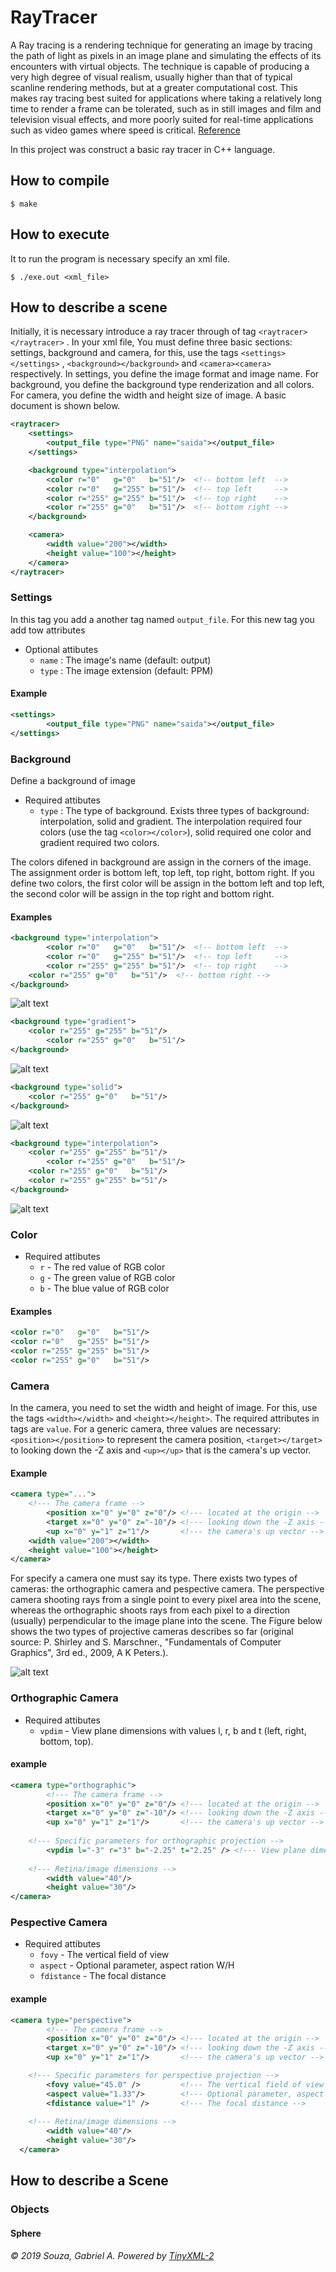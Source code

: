 # RayTracer

A Ray tracing is a rendering technique for generating an image by tracing the path of light as pixels in an image plane and simulating the effects of its encounters with virtual objects. The technique is capable of producing a very high degree of visual realism, usually higher than that of typical scanline rendering methods, but at a greater computational cost. This makes ray tracing best suited for applications where taking a relatively long time to render a frame can be tolerated, such as in still images and film and television visual effects, and more poorly suited for real-time applications such as video games where speed is critical. [Reference](https://en.wikipedia.org/wiki/Ray_tracing_(graphics))

In this project was construct a basic ray tracer in C++ language.

## How to compile

~~~~
$ make
~~~~

## How to execute

It to run the program is necessary specify an xml file.

~~~~
$ ./exe.out <xml_file>
~~~~

## How to describe a scene
Initially, it is necessary introduce a ray tracer through of tag `<raytracer></raytracer>` . In your xml file, You must define three basic sections: settings, background and camera, for this, use the tags `<settings></settings>` , `<background></background>` and `<camera><camera>` respectively. In settings, you define the image format and image name. For background, you define the background type renderization and all colors. For camera, you define the width and height size of image. A basic document is shown below.

```xml
<raytracer>
	<settings>
    	<output_file type="PNG" name="saida"></output_file>
 	</settings>

	<background type="interpolation">
   		<color r="0"   g="0"   b="51"/>  <!-- bottom left  -->
   		<color r="0"   g="255" b="51"/>  <!-- top left     -->
   		<color r="255" g="255" b="51"/>  <!-- top right    -->
   		<color r="255" g="0"   b="51"/>  <!-- bottom right -->
 	</background>

	<camera>
		<width value="200"></width>
		<height value="100"></height>
	</camera>
</raytracer>
```

### Settings

In this tag you add a another tag named `output_file`. For this new tag you add tow attributes

* Optional attibutes
	- `name`  : The image's name (default: output)
	- `type`  : The image extension (default: PPM)
	
#### Example
```xml
<settings>
    	<output_file type="PNG" name="saida"></output_file>
</settings>
```

### Background

Define a background of image

* Required attibutes
	- `type`  : The type of background. Exists three types of background: interpolation, solid and gradient. The interpolation required four colors (use the tag `<color></color>`), solid required one color and gradient required two colors.

The colors difened in background are assign in the corners of the image. The assignment order is bottom left, top left, top right, bottom right. If you define two colors, the first color will be assign in the bottom left and top left, the second color will be assign in the top right and bottom right. 

#### Examples
```xml
<background type="interpolation">
      	<color r="0"   g="0"   b="51"/>  <!-- bottom left  -->
      	<color r="0"   g="255" b="51"/>  <!-- top left     -->
      	<color r="255" g="255" b="51"/>  <!-- top right    -->
 	<color r="255" g="0"   b="51"/>  <!-- bottom right -->
</background>
```

![alt text](https://github.com/GabrielArSouza/RayTracer/blob/master/imgs/saida.png) 

```xml
<background type="gradient">
 	<color r="255" g="255" b="51"/>
      	<color r="255" g="0"   b="51"/>
</background>
```

![alt text](https://github.com/GabrielArSouza/RayTracer/blob/master/imgs/saida2.png) 

```xml
<background type="solid">
	<color r="255" g="0"   b="51"/> 
</background>
```


![alt text](https://github.com/GabrielArSouza/RayTracer/blob/master/imgs/saida3.png) 

```xml
<background type="interpolation">
	<color r="255" g="255" b="51"/>  
      	<color r="255" g="0"   b="51"/>  
	<color r="255" g="0"   b="51"/>
	<color r="255" g="255" b="51"/>
</background>
```

![alt text](https://github.com/GabrielArSouza/RayTracer/blob/master/imgs/saida4.png) 

### Color

* Required attibutes
	- `r` - The red value of RGB color
	- `g` - The green value of RGB color
	- `b` - The blue value of RGB color

#### Examples
```xml
<color r="0"   g="0"   b="51"/> 
<color r="0"   g="255" b="51"/> 
<color r="255" g="255" b="51"/> 
<color r="255" g="0"   b="51"/>  
```

### Camera

In the camera, you need to set the width and height of image. For this, use the tags `<width></width>` and `<height></height>`.
The required attributes in tags are `value`. For a generic camera, three values are necessary: `<position></position>` to represent the camera position, `<target></target>` to looking down the -Z axis and `<up></up>` that is the camera's up vector.

#### Example
```xml
<camera type="...">
	<!--- The camera frame -->
    	<position x="0" y="0" z="0"/> <!--- located at the origin -->
    	<target x="0" y="0" z="-10"/> <!--- looking down the -Z axis -->
    	<up x="0" y="1" z="1"/>       <!--- the camera's up vector -->
	<width value="200"></width>
	<height value="100"></height>
</camera>
```
For specify a camera one must say its type. There exists two types of cameras: the orthographic camera and pespective camera. The perspective camera shooting rays from a single point to every pixel area into the scene, whereas the orthographic shoots rays from each pixel to a direction (usually) perpendicular to the image plane into the scene. The Figure below shows the two types of projective cameras describes so far (original source: P. Shirley and S. Marschner., "Fundamentals of Computer Graphics", 3rd ed., 2009, A K Peters.).

![alt text](https://github.com/GabrielArSouza/RayTracer/blob/master/imgs/cameras.png) 

### Orthographic Camera
* Required attibutes 
	- `vpdim` - View plane dimensions with values l, r, b and t (left, right, bottom, top).

#### example
```xml
<camera type="orthographic">
    	<!--- The camera frame -->
    	<position x="0" y="0" z="0"/> <!--- located at the origin -->
    	<target x="0" y="0" z="-10"/> <!--- looking down the -Z axis -->
    	<up x="0" y="1" z="1"/>       <!--- the camera's up vector -->
    	
	<!--- Specific parameters for orthographic projection -->
    	<vpdim l="-3" r="3" b="-2.25" t="2.25" /> <!--- View plane dimensions [left right bottom top] -->
    	
	<!--- Retina/image dimensions -->
    	<width value="40"/>
    	<height value="30"/>
</camera>
```
### Pespective Camera
* Required attibutes 
	- `fovy` - The vertical field of view
	- `aspect` - Optional parameter, aspect ration W/H
	- `fdistance` - The focal distance
	
#### example
```xml
<camera type="perspective">
    	<!--- The camera frame -->
    	<position x="0" y="0" z="0"/> <!--- located at the origin -->
    	<target x="0" y="0" z="-10"/> <!--- looking down the -Z axis -->
    	<up x="0" y="1" z="1"/>       <!--- the camera's up vector -->

	<!--- Specific parameters for perspective projection -->
    	<fovy value="45.0" />         <!--- The vertical field of view -->
    	<aspect value="1.33"/>        <!--- Optional parameter, aspect ration W/H -->
    	<fdistance value="1" />       <!--- The focal distance -->
    	
	<!--- Retina/image dimensions -->
    	<width value="40"/>
    	<height value="30"/>
  </camera>
```		

## How to describe a Scene

### Objects
#### Sphere


###### © 2019 Souza, Gabriel A. Powered by [TinyXML-2](https://github.com/leethomason/tinyxml2)
